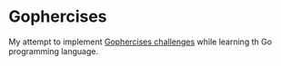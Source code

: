 # Gophercises

My attempt to implement [Gophercises challenges](https://courses.calhoun.io/courses/cor_gophercises) while learning th Go programming language.